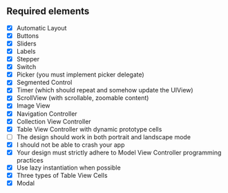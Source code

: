 ## Required elements

- [x] Automatic Layout
- [x] Buttons
- [x] Sliders
- [x] Labels
- [x] Stepper
- [x] Switch
- [x] Picker (you must implement picker delegate)
- [x] Segmented Control
- [x] Timer (which should repeat and somehow update the UIView)
- [x] ScrollView (with scrollable, zoomable content)
- [x] Image View
- [x] Navigation Controller
- [x] Collection View Controller
- [x] Table View Controller with dynamic prototype cells
- [ ] The design should work in both portrait and landscape mode
- [x] I should not be able to crash your app
- [x] Your design must strictly adhere to Model View Controller programming practices
- [x] Use lazy instantiation when possible
- [x] Three types of Table View Cells
- [x] Modal
